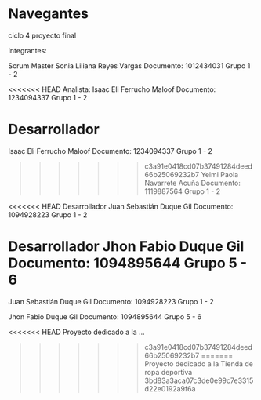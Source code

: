# Navegantes
ciclo 4 proyecto final

Integrantes:

Scrum Master
Sonia Liliana Reyes Vargas
Documento: 1012434031
Grupo 1 - 2

<<<<<<< HEAD
Analista:
Isaac Eli Ferrucho Maloof
Documento: 1234094337
Grupo 1 - 2

Desarrollador
=======
Isaac Eli Ferrucho Maloof
Documento: 1234094337
Grupo 1 - 2
>>>>>>> c3a91e0418cd07b37491284deed66b25069232b7
Yeimi Paola Navarrete Acuña
Documento: 1119887564
Grupo 1 - 2

<<<<<<< HEAD
Desarrollador
Juan Sebastián Duque Gil
Documento: 1094928223
Grupo 1 - 2

Desarrollador
Jhon Fabio Duque Gil
Documento: 1094895644
Grupo 5 - 6
=======
Juan Sebastián Duque Gil
Documento:  1094928223
Grupo 1 - 2

Jhon Fabio Duque Gil
Documento: 1094895644
Grupo 5 - 6


<<<<<<< HEAD
Proyecto dedicado a la ...
>>>>>>> c3a91e0418cd07b37491284deed66b25069232b7
=======
Proyecto dedicado a la Tienda de ropa deportiva
>>>>>>> 3bd83a3aca07c3de0e99c7e3315d22e0192a9f6a
